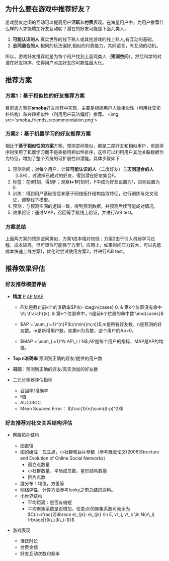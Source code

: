   <!--MathJax数学公式-->
  <script type="text/x-mathjax-config">
  MathJax.Hub.Config({tex2jax: {inlineMath: [['$','$'], ['\\(','\\)']]}});
  </script>
  <script type="text/javascript" async src="https://cdn.mathjax.org/mathjax/latest/MathJax.js?config=TeX-AMS_CHTML"></script>



## 为什么要在游戏中推荐好友？
游戏朋友之间的互动可以提高用户**活跃**和**付费**表现。在海量用户中，为用户推荐什么样的人才能增加好友互动呢？潜在的好友可能是下面几类人，

1. **可能认识的人** 真实世界的线下熟人或其他游戏的线上熟人,有互动的基础。
2. **志同道合的人** 相同的玩法偏好,相似的付费能力，共同语言，有互动的动机。

所以，游戏好友推荐就是为每个用户找到上面两类人（**预测空间**），然后科学的对潜在好友排序，使得用户添加好友的可能性最大化。

## 推荐方案


### 方案1：基于相似性的好友推荐方案
目前该方案在**smoba**好友推荐中实现，主要是根据用户人脉相似性（利用社交拓扑结构）和兴趣相似性（利用用户玩法偏好）推荐。
<img src='smoba_friends_recommendation.png'\>

### 方案2：基于机器学习的好友推荐方案

相比于**基于相似性的方案**方案，预测空间类似，都是二度好友和相似用户，但是排序时使用了机器学习而不是直接用相似性排序，这样可以利用用户其他关联数据作为特征，增加了整个系统的可扩展性和潜能。具体步骤如下：

1. 预测空间：对每个用户，计算**可能认识的人**（二度好友）与**志同道合的人**（LSH），过滤掉已成对的好友，得到潜在好友集合F。
2. 标签：在**t**时刻，得到F；观察**t+1**时刻时，F中成为好友设置为1，否则设置为0.
3. 训练：得到用户基础信息和基于网络拓扑结构抽取特征，进行训练与交叉验证，调整线下模型。
4. 预测：与预测空间的逻辑一致，得到预测数据，并预测后续可能成对情况。
5. 效果验证：通过MAP，召回等手段线上验证，并进行A\B test。

### 方案总结

上面两方案的预测空间类似，方案1成本相对较低；方案2由于引入机器学习过程，成本较高，但可塑性可能强于方案1。应用上，如果时间压力较大，可以先低成本快速上线方案1，优化时尝试使用方案2，并进行A\B test。


## 推荐效果评估

### 好友推荐模型评估

* **精度** [P,AP,MAP](https://www.kaggle.com/wiki/MeanAveragePrecision)

	* $P(k)$是截止前k个的准确率$P(k)=\begin{cases} 0, & 第k个位置没有命中 \\\\ \frac{h}{k}, & 第k个位置命中，h是前k个位置的命中数  \end{cases}$

	* $AP = \sum_{i=1}^{n}P(k)/\min{(m,n)}$,m是所有好友数，n是预测的好友数。m是新增用户数，如果m为负数，这个用户的Ap=0。

	* $MAP = \sum_{i=1}^N AP\_i / N$,AP是每个用户的指标，MAP是AP的均值。

* **Top n准确率** 预测到正确的好友/提供的用户数

* **召回**：预测到正确的好友/真实添加的好友数

* 二元分类器评估指标
	* 召回率/准确率
	* f值
	* AUC/ROC
	* Mean Squared Error： $\frac{1}{n}\sum{(l-p)^2}$

### 好友推荐对社交关系结构评估

* 网络拓扑结构
	* 图直径
	* 图的组成：孤立点，小社群和巨片参数（参考雅虎论文(2006)Structure and Evolution of Online Social Networks）
		* 孤立点数量
		* 小社群数量，平局成员数，星形结构数量
		* 巨片点数
	* 度分布：均值，方差等
	* 网络弹性，计算方法参考fanky之前总结的资料。
	* 小世界结构
		* 平均距离：是否有缩短
		* 平均聚集系数是否增加，任意点i的聚集系数可表示为$C(i)=\frac{2|\lbrace e\_{jk}: e\_{jk} \in E, v\_j, v\_k \in N(v\_i) \rbrace|}{k\_i(k\_i-1)}$

* 游戏表现
	* 活跃时长
	* 付费金额
	* 好友互动次数和频率
